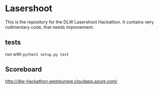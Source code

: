# Lasershoot

This is the repository for the DLW Lasershoot Hackathon.
It contains very rudimentary code, that needs improvement.


## tests
run with `python3 setup.py test`

## Scoreboard
http://dlw-hackathon.westeurope.cloudapp.azure.com/
